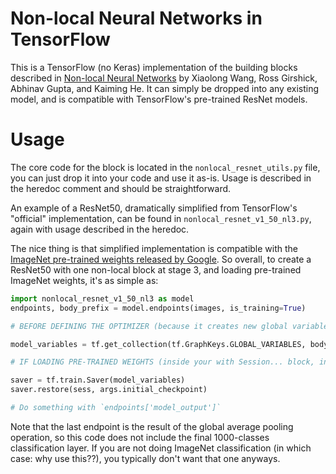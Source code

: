 # Non-local Neural Networks in TensorFlow

This is a TensorFlow (no Keras) implementation of the building blocks described in [Non-local Neural Networks](https://arxiv.org/abs/1711.07971) by Xiaolong Wang, Ross Girshick, Abhinav Gupta, and Kaiming He.
It can simply be dropped into any existing model, and is compatible with TensorFlow's pre-trained ResNet models.

# Usage

The core code for the block is located in the `nonlocal_resnet_utils.py` file, you can just drop it into your code and use it as-is.
Usage is described in the heredoc comment and should be straightforward.

An example of a ResNet50, dramatically simplified from TensorFlow's "official" implementation, can be found in `nonlocal_resnet_v1_50_nl3.py`, again with usage described in the heredoc.

The nice thing is that simplified implementation is compatible with the [ImageNet pre-trained weights released by Google](https://github.com/tensorflow/models/tree/master/research/slim#pre-trained-models).
So overall, to create a ResNet50 with one non-local block at stage 3, and loading pre-trained ImageNet weights, it's as simple as:

```python
import nonlocal_resnet_v1_50_nl3 as model
endpoints, body_prefix = model.endpoints(images, is_training=True)

# BEFORE DEFINING THE OPTIMIZER (because it creates new global variables):

model_variables = tf.get_collection(tf.GraphKeys.GLOBAL_VARIABLES, body_prefix)

# IF LOADING PRE-TRAINED WEIGHTS (inside your with Session... block, in the first iteration):

saver = tf.train.Saver(model_variables)
saver.restore(sess, args.initial_checkpoint)

# Do something with `endpoints['model_output']`
```

Note that the last endpoint is the result of the global average pooling operation, so this code does not include the final 1000-classes classification layer.
If you are not doing ImageNet classification (in which case: why use this??), you typically don't want that one anyways.
